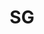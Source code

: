 ---
name: "John Doe"
title: "SG"
mail: "john.doe@ec-lyon.fr"
image: "/image/home_gallery/gallery01.jpg"
---